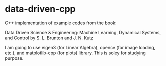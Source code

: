 # data-driven-cpp
C++ implementation of example codes from the book: 

Data Driven Science & Engineering: Machine Learning, Dynamical Systems, and Control 
by S. L. Brunton and J. N. Kutz

I am going to use eigen3 (for Linear Algebra), opencv (for image loading, etc.), and matplotlib-cpp (for plots) library.
This is soley for studying purpose.
